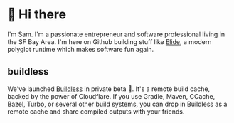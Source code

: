 # 👋 Hi there

I'm Sam. I'm a passionate entrepreneur and software professional living in the SF Bay Area. I'm here on Github building stuff like [Elide](https://github.com/elide-dev/elide), a modern
polyglot runtime which makes software fun again.


## buildless

We've launched [Buildless](https://less.build) in private beta 🎉. It's a remote build cache, backed by the power of Cloudflare. If you use Gradle, Maven, CCache, Bazel, Turbo, or several other build systems, you can drop in Buildless as a remote cache and share compiled outputs with your friends.
